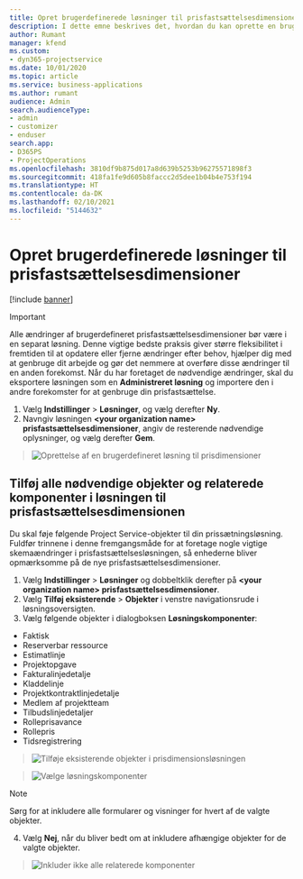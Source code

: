 ```yaml
---
title: Opret brugerdefinerede løsninger til prisfastsættelsesdimensioner
description: I dette emne beskrives det, hvordan du kan oprette en brugerdefineret løsning, når du opretter brugerdefinerede prisfastsættelsesdimensioner.
author: Rumant
manager: kfend
ms.custom:
- dyn365-projectservice
ms.date: 10/01/2020
ms.topic: article
ms.service: business-applications
ms.author: rumant
audience: Admin
search.audienceType:
- admin
- customizer
- enduser
search.app:
- D365PS
- ProjectOperations
ms.openlocfilehash: 3810df9b875d017a8d639b5253b96275571898f3
ms.sourcegitcommit: 418fa1fe9d605b8faccc2d5dee1b04b4e753f194
ms.translationtype: HT
ms.contentlocale: da-DK
ms.lasthandoff: 02/10/2021
ms.locfileid: "5144632"
---
```

# <a name="create-custom-solutions-for-pricing-dimensions"></a>Opret brugerdefinerede løsninger til prisfastsættelsesdimensioner

[!include [banner](../includes/psa-now-project-operations.md)]

> [!IMPORTANT]
> Alle ændringer af brugerdefineret prisfastsættelsesdimensioner bør være i en separat løsning. Denne vigtige bedste praksis giver større fleksibilitet i fremtiden til at opdatere eller fjerne ændringer efter behov, hjælper dig med at genbruge dit arbejde og gør det nemmere at overføre disse ændringer til en anden forekomst. Når du har foretaget de nødvendige ændringer, skal du eksportere løsningen som en **Administreret løsning** og importere den i andre forekomster for at genbruge din prisfastsættelse.

1. Vælg **Indstillinger** > **Løsninger**, og vælg derefter **Ny**. 
2. Navngiv løsningen **\<your organization name> prisfastsættelsesdimensioner**, angiv de resterende nødvendige oplysninger, og vælg derefter **Gem**.

> ![Oprettelse af en brugerdefineret løsning til prisdimensioner](media/Creation-of-custom-pricing-dimension-solution.PNG)
  
## <a name="add-all-required-entities-and-related-components-to-the-pricing-dimension-solution"></a>Tilføj alle nødvendige objekter og relaterede komponenter i løsningen til prisfastsættelsesdimensionen
Du skal føje følgende Project Service-objekter til din prissætningsløsning. Fuldfør trinnene i denne fremgangsmåde for at foretage nogle vigtige skemaændringer i prisfastsættelsesløsningen, så enhederne bliver opmærksomme på de nye prisfastsættelsesdimensioner.

1. Vælg **Indstillinger** > **Løsninger** og dobbeltklik derefter på **\<your organization name> prisfastsættelsesdimensioner**. 
2. Vælg **Tilføj eksisterende** > **Objekter** i venstre navigationsrude i løsningsoversigten.
3. Vælg følgende objekter i dialogboksen **Løsningskomponenter**:

- Faktisk
- Reserverbar ressource
- Estimatlinje
- Projektopgave
- Fakturalinjedetalje
- Kladdelinje
- Projektkontraktlinjedetalje
- Medlem af projektteam
- Tilbudslinjedetaljer
- Rolleprisavance
- Rollepris 
- Tidsregistrering 

> ![Tilføje eksisterende objekter i prisdimensionsløsningen](media/Existing-entities-to-PD-solution.png)

> ![Vælge løsningskomponenter](media/Dimension-Components.png)

> [!NOTE]
> Sørg for at inkludere alle formularer og visninger for hvert af de valgte objekter.

4. Vælg **Nej**, når du bliver bedt om at inkludere afhængige objekter for de valgte objekter.

> ![Inkluder ikke alle relaterede komponenter](media/Do-not-include-required.png)


